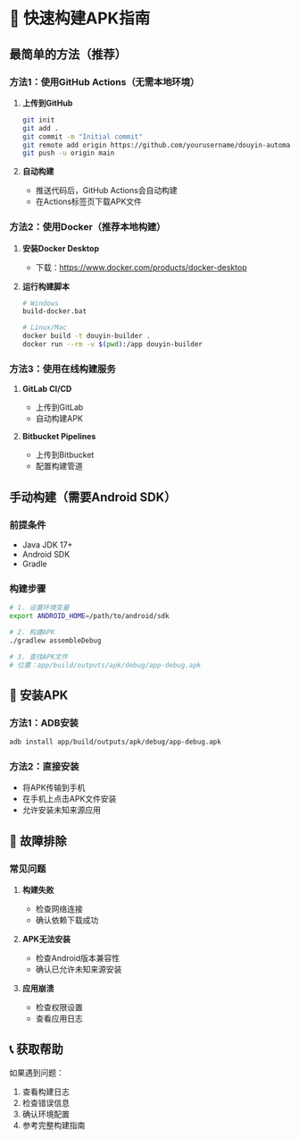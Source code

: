 # 🚀 快速构建APK指南

## 最简单的方法（推荐）

### 方法1：使用GitHub Actions（无需本地环境）

1. **上传到GitHub**
   ```bash
   git init
   git add .
   git commit -m "Initial commit"
   git remote add origin https://github.com/yourusername/douyin-automation.git
   git push -u origin main
   ```

2. **自动构建**
   - 推送代码后，GitHub Actions会自动构建
   - 在Actions标签页下载APK文件

### 方法2：使用Docker（推荐本地构建）

1. **安装Docker Desktop**
   - 下载：https://www.docker.com/products/docker-desktop

2. **运行构建脚本**
   ```bash
   # Windows
   build-docker.bat
   
   # Linux/Mac
   docker build -t douyin-builder .
   docker run --rm -v $(pwd):/app douyin-builder
   ```

### 方法3：使用在线构建服务

1. **GitLab CI/CD**
   - 上传到GitLab
   - 自动构建APK

2. **Bitbucket Pipelines**
   - 上传到Bitbucket
   - 配置构建管道

## 手动构建（需要Android SDK）

### 前提条件
- Java JDK 17+
- Android SDK
- Gradle

### 构建步骤
```bash
# 1. 设置环境变量
export ANDROID_HOME=/path/to/android/sdk

# 2. 构建APK
./gradlew assembleDebug

# 3. 查找APK文件
# 位置：app/build/outputs/apk/debug/app-debug.apk
```

## 📱 安装APK

### 方法1：ADB安装
```bash
adb install app/build/outputs/apk/debug/app-debug.apk
```

### 方法2：直接安装
- 将APK传输到手机
- 在手机上点击APK文件安装
- 允许安装未知来源应用

## 🔧 故障排除

### 常见问题
1. **构建失败**
   - 检查网络连接
   - 确认依赖下载成功

2. **APK无法安装**
   - 检查Android版本兼容性
   - 确认已允许未知来源安装

3. **应用崩溃**
   - 检查权限设置
   - 查看应用日志

## 📞 获取帮助

如果遇到问题：
1. 查看构建日志
2. 检查错误信息
3. 确认环境配置
4. 参考完整构建指南 